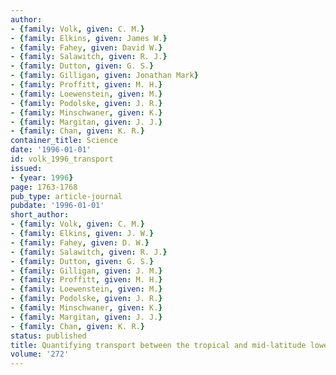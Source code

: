 ```yaml
---
author:
- {family: Volk, given: C. M.}
- {family: Elkins, given: James W.}
- {family: Fahey, given: David W.}
- {family: Salawitch, given: R. J.}
- {family: Dutton, given: G. S.}
- {family: Gilligan, given: Jonathan Mark}
- {family: Proffitt, given: M. H.}
- {family: Loewenstein, given: M.}
- {family: Podolske, given: J. R.}
- {family: Minschwaner, given: K.}
- {family: Margitan, given: J. J.}
- {family: Chan, given: K. R.}
container_title: Science
date: '1996-01-01'
id: volk_1996_transport
issued:
- {year: 1996}
page: 1763-1768
pub_type: article-journal
pubdate: '1996-01-01'
short_author:
- {family: Volk, given: C. M.}
- {family: Elkins, given: J. W.}
- {family: Fahey, given: D. W.}
- {family: Salawitch, given: R. J.}
- {family: Dutton, given: G. S.}
- {family: Gilligan, given: J. M.}
- {family: Proffitt, given: M. H.}
- {family: Loewenstein, given: M.}
- {family: Podolske, given: J. R.}
- {family: Minschwaner, given: K.}
- {family: Margitan, given: J. J.}
- {family: Chan, given: K. R.}
status: published
title: Quantifying transport between the tropical and mid-latitude lower stratosphere
volume: '272'
---
```

